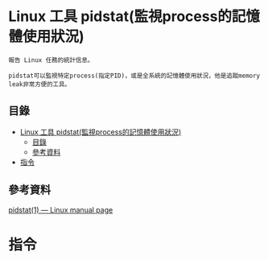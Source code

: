 # Linux 工具 pidstat(監視process的記憶體使用狀況)

```
報告 Linux 任務的統計信息。

pidstat可以監視特定process(指定PID)，或是全系統的記憶體使用狀況，他是追蹤memory leak非常方便的工具。
```

## 目錄

- [Linux 工具 pidstat(監視process的記憶體使用狀況)](#linux-工具-pidstat監視process的記憶體使用狀況)
	- [目錄](#目錄)
	- [參考資料](#參考資料)
- [指令](#指令)

## 參考資料

[pidstat(1) — Linux manual page](https://man7.org/linux/man-pages/man1/pidstat.1.html)

# 指令

```bash
```
